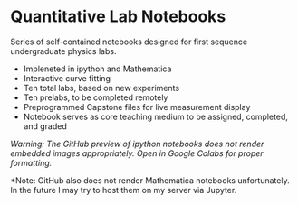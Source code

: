 # Quantitative Lab Notebooks
Series of self-contained notebooks designed for first sequence undergraduate physics labs. 
* Impleneted in ipython and Mathematica
* Interactive curve fitting
* Ten total labs, based on new experiments
* Ten prelabs, to be completed remotely
* Preprogrammed Capstone files for live measurement display
* Notebook serves as core teaching medium to be assigned, completed, and graded

_Warning: The GitHub preview of ipython notebooks does not render embedded images appropriately. Open in Google Colabs for proper formatting._

*Note: GitHub also does not render Mathematica notebooks unfortunately. In the future I may try to host them on my server via Jupyter.
